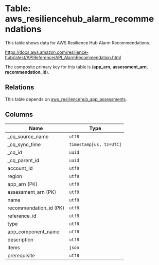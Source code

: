 # Table: aws_resiliencehub_alarm_recommendations

This table shows data for AWS Resilience Hub Alarm Recommendations.

https://docs.aws.amazon.com/resilience-hub/latest/APIReference/API_AlarmRecommendation.html

The composite primary key for this table is (**app_arn**, **assessment_arn**, **recommendation_id**).

## Relations

This table depends on [aws_resiliencehub_app_assessments](aws_resiliencehub_app_assessments).

## Columns

| Name          | Type          |
| ------------- | ------------- |
|_cq_source_name|`utf8`|
|_cq_sync_time|`timestamp[us, tz=UTC]`|
|_cq_id|`uuid`|
|_cq_parent_id|`uuid`|
|account_id|`utf8`|
|region|`utf8`|
|app_arn (PK)|`utf8`|
|assessment_arn (PK)|`utf8`|
|name|`utf8`|
|recommendation_id (PK)|`utf8`|
|reference_id|`utf8`|
|type|`utf8`|
|app_component_name|`utf8`|
|description|`utf8`|
|items|`json`|
|prerequisite|`utf8`|